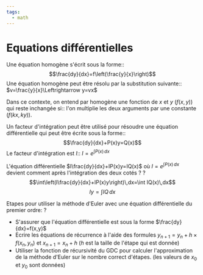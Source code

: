 ```yaml
---
tags:
  - math
---
```


# Equations différentielles

Une équation homogène s'écrit sous la forme::$$\frac{dy}{dx}=f\left(\frac{y}{x}\right)$$
Une équation homogène peut être résolu par la substitution suivante:: $v=\frac{y}{x}\Leftrightarrow y=vx$

Dans ce contexte, on entend par homogène une fonction de $x$ et $y$ ($f(x,y)$) qui reste inchangée si:: l'on multiplie les deux arguments par une constante ($f(kx,ky)$).

Un facteur d'intégration peut être utilisé pour résoudre une équation différentielle qui peut être écrite sous la forme::$$\frac{dy}{dx}+P(x)y=Q(x)$$
Le facteur d'intégration est $I$:: $I=e^{\int P(x)\,dx}$

L'équation différentielle $I\frac{dy}{dx}+IP(x)y=IQ(x)$ où $I=e^{\int P(x)\,dx}$ devient comment après l'intégration des deux cotés ?
?
$$\int\left(I\frac{dy}{dx}+IP(x)y\right)\,dx=\int IQ(x)\,dx$$
$$Iy=\int IQ\,dx$$


Etapes pour utiliser la méthode d'Euler avec une équation différentielle du premier ordre:
?
- S'assurer que l'équation différentielle est sous la forme $\frac{dy}{dx}=f(x,y)$
- Ecrire les équations de récurrence à l'aide des formules $y_{n+1}=y_{n}+h\times f(x_{n},y_{n})$ et $x_{n+1}=x_{n}+h$ ($h$ est la taille de l'étape qui est donnée)
- Utiliser la fonction de récursivité du GDC pour calculer l'approximation de la méthode d'Euler sur le nombre correct d'étapes. (les valeurs de $x_{0}$ et $y_{0}$ sont données)